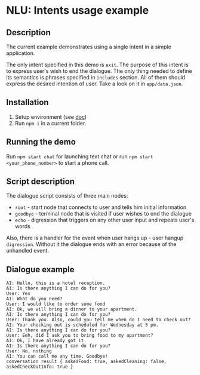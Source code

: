 # NLU: Intents usage example

## Description

<!-- [Intents doc](https://docs.dasha.ai/en-us/default/natural-language-understanding/custom-intents)

Intents are actions and requests that a user wants to perform (unlike [entities](https://docs.dasha.ai/en-us/default/natural-language-understanding/custom-entities) that are rather objects that the user mentions). 
They are used to extract and handle semantic information from the utterances that the system received from the user. 
E.g., if your system is learned to extract intent called `"greeting"`, this intent must be extracted from inputs like: "hello", "good day", etc. 
This makes the system to be able to handle such inputs robustly and efficiently. -->

The current example demonstrates using a single intent in a simple application.

<!-- The intents are defined in `app/data.json` file.
The file may be named what ever you want but it has to be connected to the application in `.dashaapp` file (see Connecting to the application the [doc](https://docs.dasha.ai/en-us/default/natural-language-understanding/connecting-to-the-application)). -->

<!-- Every intent specified in the `app/data.json` has following subsections (see [custom intents doc](https://docs.dasha.ai/en-us/default/natural-language-understanding/custom-intents)):
- `"includes"` (required) that contains phrases where this intent must be extracted
- `"excludes"` (optional) that contains phrases where this intent must NOT be extracted -->

The only intent specified in this demo is `exit`.
The purpose of this intent is to express user's wish to end the dialogue.
The only thing needed to define its semantics is phrases specified in `includes` section.
All of them should express the desired intention of user.
Take a look on it in `app/data.json`.

<!-- Note that every intent should be independent and atomic as much as possible.
It should not serve for several purposes.
Consider creating several intents instead of one that has several meanings. -->

## Installation

1. Setup environment (see [doc](https://docs.dasha.ai/en-us/default/setup-enviroment/))
1. Run `npm i` in a current folder.

## Running the demo

Run `npm start chat` for launching text chat or run `npm start <your_phone_number>` to start a phone call.

## Script description

The dialogue script consists of three main nodes: 
- `root` - start node that connects to user and tells him initial information
- `goodbye` - terminal node that is visited if user wishes to end the dialogue
- `echo` - digression that triggers on any other user input and repeats user's words

Also, there is a handler for the event when user hangs up - user hangup `digression`.
Without it the dialogue ends with an error because of the unhandled event.

## Dialogue example

```
AI: Hello, this is a hotel reception.
AI: Is there anything I can do for you?
User: Yes
AI: What do you need?
User: I would like to order some food
AI: Ok, we will bring a dinner to your apartment.
AI: Is there anything I can do for you?
User: Thank you. Also, could you tell me when do I need to check out?
AI: Your checking out is scheduled for Wednesday at 5 pm.
AI: Is there anything I can do for you?
User: Eeh, did I ask you to bring food to my apartment?
AI: Ok, I have already got it.
AI: Is there anything I can do for you?
User: No, nothing
AI: You can call me any time. Goodbye!
conversation result { askedFood: true, askedCleaning: false, askedCheckOutInfo: true }
```
